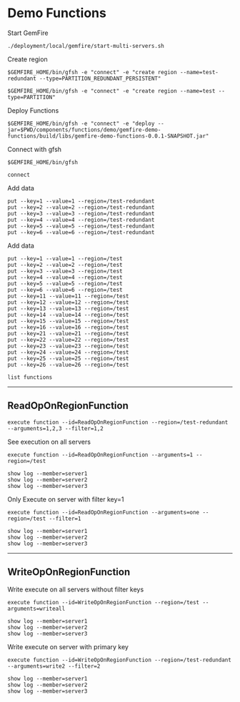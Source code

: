 # Demo Functions

Start GemFire

```shell
./deployment/local/gemfire/start-multi-servers.sh
```
Create region

```shell
$GEMFIRE_HOME/bin/gfsh -e "connect" -e "create region --name=test-redundant --type=PARTITION_REDUNDANT_PERSISTENT"
```

```shell
$GEMFIRE_HOME/bin/gfsh -e "connect" -e "create region --name=test --type=PARTITION"
```


Deploy Functions 

```shell
$GEMFIRE_HOME/bin/gfsh -e "connect" -e "deploy --jar=$PWD/components/functions/demo/gemfire-demo-functions/build/libs/gemfire-demo-functions-0.0.1-SNAPSHOT.jar"
```

Connect with gfsh

```shell
$GEMFIRE_HOME/bin/gfsh
```

```gfsh
connect
```


Add data

```shell
put --key=1 --value=1 --region=/test-redundant
put --key=2 --value=2 --region=/test-redundant
put --key=3 --value=3 --region=/test-redundant
put --key=4 --value=4 --region=/test-redundant
put --key=5 --value=5 --region=/test-redundant
put --key=6 --value=6 --region=/test-redundant
```

Add data

```shell
put --key=1 --value=1 --region=/test
put --key=2 --value=2 --region=/test
put --key=3 --value=3 --region=/test
put --key=4 --value=4 --region=/test
put --key=5 --value=5 --region=/test
put --key=6 --value=6 --region=/test
put --key=11 --value=11 --region=/test
put --key=12 --value=12 --region=/test
put --key=13 --value=13 --region=/test
put --key=14 --value=14 --region=/test
put --key=15 --value=15 --region=/test
put --key=16 --value=16 --region=/test
put --key=21 --value=21 --region=/test
put --key=22 --value=22 --region=/test
put --key=23 --value=23 --region=/test
put --key=24 --value=24 --region=/test
put --key=25 --value=25 --region=/test
put --key=26 --value=26 --region=/test
```

```gfsh
list functions
```

-----------------

## ReadOpOnRegionFunction

```shell
execute function --id=ReadOpOnRegionFunction --region=/test-redundant --arguments=1,2,3 --filter=1,2
```

See execution on all servers
```shell
execute function --id=ReadOpOnRegionFunction --arguments=1 --region=/test
```

```shell
show log --member=server1
show log --member=server2
show log --member=server3
```

Only Execute on server with filter key=1
```shell
execute function --id=ReadOpOnRegionFunction --arguments=one --region=/test --filter=1
```

```shell
show log --member=server1
show log --member=server2
show log --member=server3
```

---------------

## WriteOpOnRegionFunction

Write execute on all servers without filter keys

```gfsh
execute function --id=WriteOpOnRegionFunction --region=/test --arguments=writeall 
```

```shell
show log --member=server1
show log --member=server2
show log --member=server3
```


Write execute on server with primary key

```gfsh
execute function --id=WriteOpOnRegionFunction --region=/test-redundant --arguments=write2 --filter=2
```

```shell
show log --member=server1
show log --member=server2
show log --member=server3
```